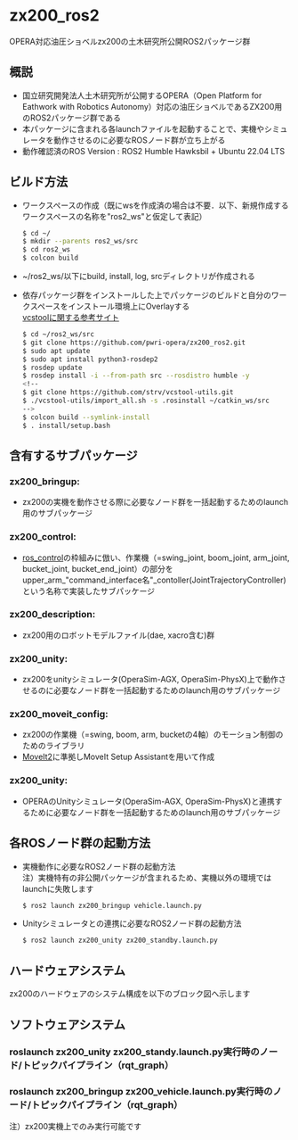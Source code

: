 # zx200_ros2
OPERA対応油圧ショベルzx200の土木研究所公開ROS2パッケージ群

## 概説
- 国立研究開発法人土木研究所が公開するOPERA（Open Platform for Eathwork with Robotics Autonomy）対応の油圧ショベルであるZX200用のROS2パッケージ群である
- 本パッケージに含まれる各launchファイルを起動することで、実機やシミュレータを動作させるのに必要なROSノード群が立ち上がる
- 動作確認済のROS Version : ROS2 Humble Hawksbil + Ubuntu 22.04 LTS

## ビルド方法
- ワークスペースの作成（既にwsを作成済の場合は不要．以下、新規作成するワークスペースの名称を"ros2_ws"と仮定して表記）
  ```bash
  $ cd ~/
  $ mkdir --parents ros2_ws/src
  $ cd ros2_ws
  $ colcon build 
  ```
- ~/ros2_ws/以下にbuild, install, log, srcディレクトリが作成される

- 依存パッケージ群をインストールした上でパッケージのビルドと自分のワークスペースをインストール環境上にOverlayする  
  [vcstoolに関する参考サイト](https://qiita.com/strv/items/dbde72e20a8efe62ef95)
  ```bash
  $ cd ~/ros2_ws/src
  $ git clone https://github.com/pwri-opera/zx200_ros2.git
  $ sudo apt update
  $ sudo apt install python3-rosdep2 
  $ rosdep update
  $ rosdep install -i --from-path src --rosdistro humble -y 
  <!--
  $ git clone https://github.com/strv/vcstool-utils.git
  $ ./vcstool-utils/import_all.sh -s .rosinstall ~/catkin_ws/src
  -->
  $ colcon build --symlink-install 
  $ . install/setup.bash
  ```

## 含有するサブパッケージ
### zx200_bringup:
- zx200の実機を動作させる際に必要なノード群を一括起動するためのlaunch用のサブパッケージ

### zx200_control:
- [ros_control](http://wiki.ros.org/ros_control)の枠組みに倣い、作業機（=swing_joint, boom_joint, arm_joint, bucket_joint, bucket_end_joint）の部分をupper_arm_"command_interface名"_contoller(JointTrajectoryController)という名称で実装したサブパッケージ

### zx200_description:
- zx200用のロボットモデルファイル(dae, xacro含む)群

### zx200_unity:
- zx200をunityシミュレータ(OperaSim-AGX, OperaSim-PhysX)上で動作させるのに必要なノード群を一括起動するためのlaunch用のサブパッケージ

### zx200_moveit_config:
- zx200の作業機（=swing, boom, arm, bucketの4軸）のモーション制御のためのライブラリ
- [MoveIt2](https://moveit.ros.org/)に準拠しMoveIt Setup Assistantを用いて作成

### zx200_unity:
- OPERAのUnityシミュレータ(OperaSim-AGX, OperaSim-PhysX)と連携するために必要なノード群を一括起動するためのlaunch用のサブパッケージ

## 各ROSノード群の起動方法
- 実機動作に必要なROS2ノード群の起動方法  
注）実機特有の非公開パッケージが含まれるため、実機以外の環境ではlaunchに失敗します
  ```bash
  $ ros2 launch zx200_bringup vehicle.launch.py
  ```
- Unityシミュレータとの連携に必要なROS2ノード群の起動方法
  ```bash
  $ ros2 launch zx200_unity zx200_standby.launch.py
  ```

## ハードウェアシステム
zx200のハードウェアのシステム構成を以下のブロック図へ示します
<!-- ![MicrosoftTeams-image (1)](https://github.com/pwri-opera/zx200_ros2/assets/24404939/a49534cc-13b1-461f-9368-152daabae51e) -->

## ソフトウェアシステム
### roslaunch zx200_unity zx200_standy.launch.py実行時のノード/トピックパイプライン（rqt_graph）
<!-- ![rosgraph_ros2_sim](https://github.com/pwri-opera/zx200_ros2/assets/24404939/1192aea7-bae1-4220-b8fc-18c0c0e2e3b1) -->

### roslaunch zx200_bringup zx200_vehicle.launch.py実行時のノード/トピックパイプライン（rqt_graph）  
注）zx200実機上でのみ実行可能です
<!-- ![rosgraph](https://github.com/pwri-opera/zx200_ros2/assets/24404939/7cb2ddb1-da25-43c3-8b22-58f838081da4) -->
